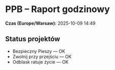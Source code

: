 # PPB – Raport godzinowy
**Czas (Europe/Warsaw):** 2025-10-09 14:49

## Status projektów
- Bezpieczny Pieszy — OK
- Zwolnij przy przejściu — OK
- Odblask ratuje życie — OK

